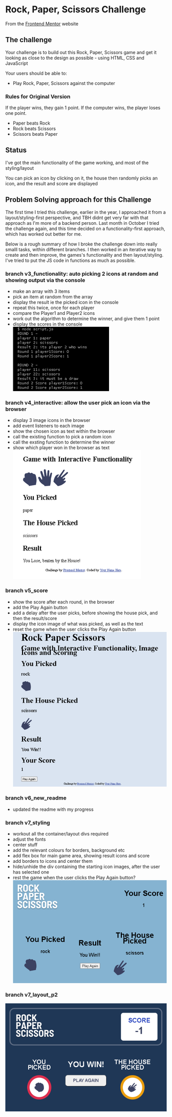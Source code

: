 # Rock, Paper, Scissors Challenge

From the [Frontend Mentor](https://www.frontendmentor.io) website

## The challenge

Your challenge is to build out this Rock, Paper, Scissors game and get it looking as close to the design as possible - using HTML, CSS and JavaScript

Your users should be able to:
- Play Rock, Paper, Scissors against the computer

### Rules for Original Version

If the player wins, they gain 1 point. If the computer wins, the player loses one point.

- Paper beats Rock
- Rock beats Scissors
- Scissors beats Paper

## Status
I've got the main functionality of the game working, and most of the styling/layout

You can pick an icon by clicking on it, the house then randomly picks an icon, and the result and score are displayed

## Problem Solving approach for this Challenge
The first time I tried this challenge, earlier in the year, I approached it from a layout/styling-first perspective, and TBH didnt get very far with that approach as I'm more of a backend person. Last month in October I tried the challenge again, and this time decided on a functionality-first approach, which has worked out better for me. 

Below is a rough summary of how I broke the challenge down into really smalll tasks, within different branches. I then worked in an iterative way to create and then improve, the games's functionality and then layout/styling. I've tried to put the JS code in functions as much as possible.

### branch v3_functionality: auto picking 2 icons at random and showing output via the console
- make an array with 3 items
- pick an item at random from the array
- display the result ie the picked icon in the console
- repeat this twice, once for each player
- compare the Player1 and Player2 icons
- work out the algorithm to determine the winner, and give them 1 point
- display the scores in the console
![Image of Game from Branch v3](/screenshots/rock_v3.png)

### branch v4_interactive: allow the user pick an icon via the browser
- display 3 image icons in the browser
- add event listeners to each image
- show the chosen icon as text within the browser
- call the existing function to pick a random icon
- call the exsting function to determine the winner
- show which player won in the browser as text
![Image of Game from Branch v4](/screenshots/rock_v4.png)

### branch v5_score
- show the score after each round, in the browser
- add the Play Again button
- add a delay after the user picks, before showing the house pick, and then the result/score
- display the icon image of what was picked, as well as the text
- reset the game when the user clicks the Play Again button <!-- is this button actually working? -->
![Image of Game from Branch v5](/screenshots/rock_v5.png)

### branch v6_new_readme
- updated the readme with my progress

### branch v7_styling
- workout all the container/layout divs required
- adjust the fonts
- center stuff
- add the relevant colours for borders, background etc
- add flex box for main game area, showing result icons and score
- add borders to icons and center them
- hide/unhide the div containing the starting icon images, after the user has selected one
- rest the game when the user clicks the Play Again button?
![Image of Game from Branch v7](/screenshots/rock_v7.png)

### branch v7_layout_p2
![Image of Game from Branch v7 part 2](/screenshots/rock_v7p2.png)
